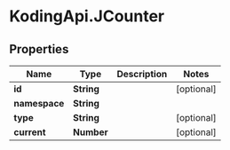 # KodingApi.JCounter

## Properties
Name | Type | Description | Notes
------------ | ------------- | ------------- | -------------
**id** | **String** |  | [optional] 
**namespace** | **String** |  | 
**type** | **String** |  | [optional] 
**current** | **Number** |  | [optional] 


